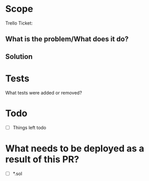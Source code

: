 # Scope

Trello Ticket:

## What is the problem/What does it do? 

## Solution

# Tests

What tests were added or removed?

# Todo

- [ ] Things left todo

# What needs to be deployed as a result of this PR?

- [ ] *.sol
